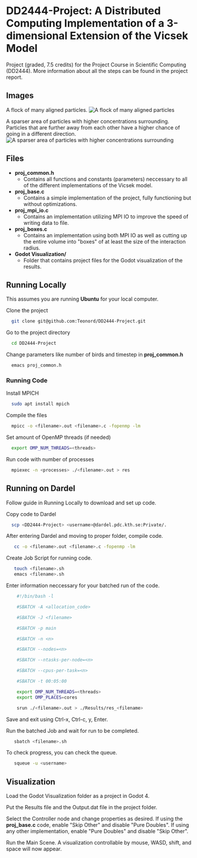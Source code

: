 # DD2444-Project: A Distributed Computing Implementation of a 3-dimensional Extension of the Vicsek Model
Project (graded, 7.5 credits) for the Project Course in Scientific Computing (DD2444).
More information about all the steps can be found in the project report.

## Images

A flock of many aligned particles.
![A flock of many aligned particles](https://i.imgur.com/JtO8Dpb.png)

A sparser area of particles with higher concentrations surrounding. Particles that are further away from each other have a higher chance of going in a different direction. 
![A sparser area of particles with higher concentrations surrounding](https://i.imgur.com/0sWmwmU.png)

## Files
- **proj_common.h**
    - Contains all functions and constants (parameters) neccessary to all of the different implementations of the Vicsek model.
- **proj_base.c**
    - Contains a simple implementation of the project, fully functioning but without optimizations.
- **proj_mpi_io.c**
    - Contains an implementation utilizing MPI IO to improve the speed of writing data to file.
- **proj_boxes.c**
    - Contains an implementation using both MPI IO as well as cutting up the entire volume into "boxes" of at least the size of the interaction radius.
- **Godot Visualization/**
    - Folder that contains project files for the Godot visualization of the results.  

## Running Locally

This assumes you are running **Ubuntu** for your local computer. 

Clone the project

```bash
  git clone git@github.com:Teonord/DD2444-Project.git
```

Go to the project directory

```bash
  cd DD2444-Project
```

Change parameters like number of birds and timestep in **proj_common.h**

```bash
  emacs proj_common.h
```

### Running Code

Install MPICH

```bash
  sudo apt install mpich
```

Compile the files

```bash
  mpicc -o <filename>.out <filename>.c -fopenmp -lm
```

Set amount of OpenMP threads (if needed)

```bash
  export OMP_NUM_THREADS=<threads>
```

Run code with number of processes

```bash
  mpiexec -n <processes> ./<filename>.out > res
```
## Running on Dardel
Follow guide in Running Locally to download and set up code.

Copy code to Dardel

```bash
  scp <DD2444-Project> <username>@dardel.pdc.kth.se:Private/.
```

After entering Dardel and moving to proper folder, compile code.

```bash
   cc -o <filename>.out <filename>.c -fopenmp -lm
```

Create Job Script for running code.

```bash
   touch <filename>.sh
   emacs <filename>.sh
```

Enter information neccessary for your batched run of the code.

```bash
    #!/bin/bash -l

    #SBATCH -A <allocation_code>

    #SBATCH -J <filename>

    #SBATCH -p main

    #SBATCH -n <n>

    #SBATCH --nodes=<n>

    #SBATCH --ntasks-per-node=<n>

    #SBATCH --cpus-per-task=<n>

    #SBATCH -t 00:05:00

    export OMP_NUM_THREADS=<threads>
    export OMP_PLACES=cores

    srun ./<filename>.out > ./Results/res_<filename>
```

Save and exit using Ctrl-x, Ctrl-c, y, Enter.

Run the batched Job and wait for run to be completed.

```bash
   sbatch <filename>.sh
```

To check progress, you can check the queue.

```bash
   squeue -u <username>
```


## Visualization
Load the Godot Visualization folder as a project in Godot 4. 

Put the Results file and the Output.dat file in the project folder. 

Select the Controller node and change properties as desired. If using the **proj_base.c** code, enable "Skip Other" and disable "Pure Doubles". If using any other implementation, enable "Pure Doubles" and disable "Skip Other".

Run the Main Scene. A visualization controllable by mouse, WASD, shift, and space will now appear. 
